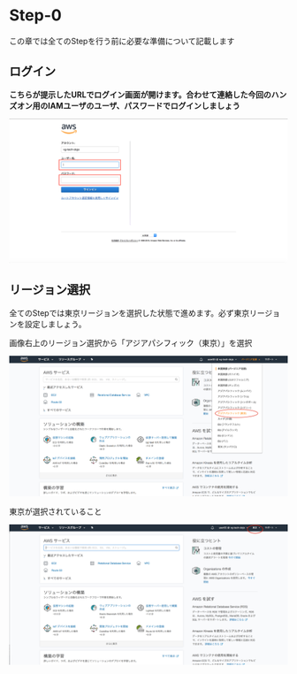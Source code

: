 # Step-0
この章では全てのStepを行う前に必要な準備について記載します

## ログイン
**こちらが提示したURLでログイン画面が開けます。合わせて連絡した今回のハンズオン用のIAMユーザのユーザ、パスワードでログインしましょう**

![login](./images/login-1.png "ログイン")

## リージョン選択
全てのStepでは東京リージョンを選択した状態で進めます。必ず東京リージョンを設定しましょう。

画像右上のリージョン選択から「アジアパシフィック（東京）」を選択

![region-select](./images/region-select.png "リージョン選択")

東京が選択されていること

![region-tokyo](./images/region-tokyo.png "リージョン東京")
